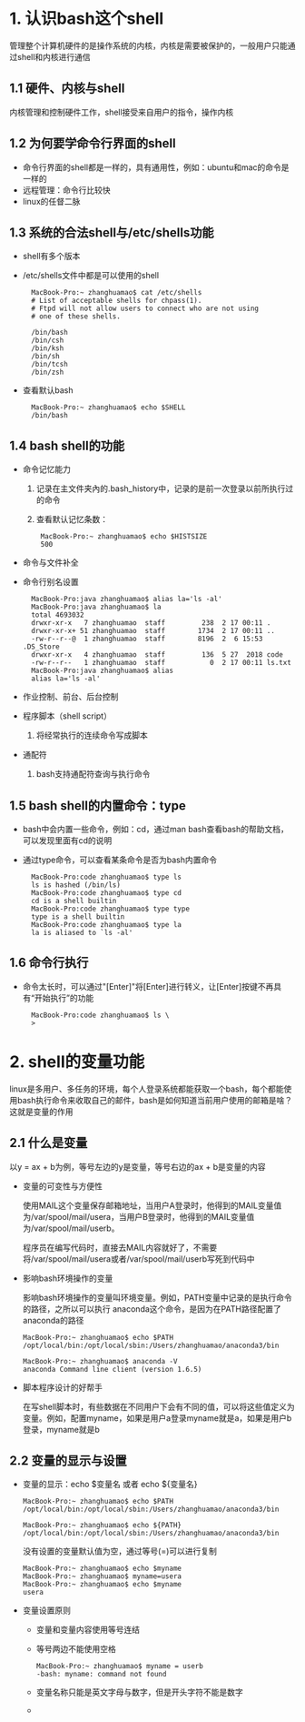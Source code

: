 # 1. 认识bash这个shell
管理整个计算机硬件的是操作系统的内核，内核是需要被保护的，一般用户只能通过shell和内核进行通信

## 1.1 硬件、内核与shell
内核管理和控制硬件工作，shell接受来自用户的指令，操作内核

## 1.2 为何要学命令行界面的shell
* 命令行界面的shell都是一样的，具有通用性，例如：ubuntu和mac的命令是一样的
* 远程管理：命令行比较快
* linux的任督二脉

## 1.3 系统的合法shell与/etc/shells功能
* shell有多个版本
* /etc/shells文件中都是可以使用的shell
 
        MacBook-Pro:~ zhanghuamao$ cat /etc/shells 
        # List of acceptable shells for chpass(1).
        # Ftpd will not allow users to connect who are not using
        # one of these shells.
        
        /bin/bash
        /bin/csh
        /bin/ksh
        /bin/sh
        /bin/tcsh
        /bin/zsh
    
* 查看默认bash

        MacBook-Pro:~ zhanghuamao$ echo $SHELL
        /bin/bash

## 1.4 bash shell的功能
* 命令记忆能力
    1. 记录在主文件夹內的.bash_history中，记录的是前一次登录以前所执行过的命令
    2. 查看默认记忆条数：
    
            MacBook-Pro:~ zhanghuamao$ echo $HISTSIZE
            500
    
* 命令与文件补全
* 命令行别名设置

        MacBook-Pro:java zhanghuamao$ alias la='ls -al'
        MacBook-Pro:java zhanghuamao$ la
        total 4693032
        drwxr-xr-x   7 zhanghuamao  staff         238  2 17 00:11 .
        drwxr-xr-x+ 51 zhanghuamao  staff        1734  2 17 00:11 ..
        -rw-r--r--@  1 zhanghuamao  staff        8196  2  6 15:53 .DS_Store
        drwxr-xr-x   4 zhanghuamao  staff         136  5 27  2018 code
        -rw-r--r--   1 zhanghuamao  staff           0  2 17 00:11 ls.txt
        MacBook-Pro:java zhanghuamao$ alias 
        alias la='ls -al'
* 作业控制、前台、后台控制
* 程序脚本（shell script）
    1. 将经常执行的连续命令写成脚本
* 通配符
    1. bash支持通配符查询与执行命令

## 1.5 bash shell的内置命令：type
* bash中会内置一些命令，例如：cd，通过man bash查看bash的帮助文档，可以发现里面有cd的说明

* 通过type命令，可以查看某条命令是否为bash内置命令

        MacBook-Pro:code zhanghuamao$ type ls
        ls is hashed (/bin/ls)
        MacBook-Pro:code zhanghuamao$ type cd
        cd is a shell builtin
        MacBook-Pro:code zhanghuamao$ type type
        type is a shell builtin
        MacBook-Pro:code zhanghuamao$ type la
        la is aliased to `ls -al'

## 1.6 命令行执行
* 命令太长时，可以通过"\[Enter]"将[Enter]进行转义，让[Enter]按键不再具有“开始执行”的功能

        MacBook-Pro:code zhanghuamao$ ls \
        > 


# 2. shell的变量功能
linux是多用户、多任务的环境，每个人登录系统都能获取一个bash，每个都能使用bash执行命令来收取自己的邮件，bash是如何知道当前用户使用的邮箱是啥？这就是变量的作用

## 2.1 什么是变量
以y = ax + b为例，等号左边的y是变量，等号右边的ax + b是变量的内容

* 变量的可变性与方便性

    使用MAIL这个变量保存邮箱地址，当用户A登录时，他得到的MAIL变量值为/var/spool/mail/usera，当用户B登录时，他得到的MAIL变量值为/var/spool/mail/userb。
    
    程序员在编写代码时，直接去MAIL内容就好了，不需要将/var/spool/mail/usera或者/var/spool/mail/userb写死到代码中
    
* 影响bash环境操作的变量

    影响bash环境操作的变量叫环境变量。例如，PATH变量中记录的是执行命令的路径，之所以可以执行
    anaconda这个命令，是因为在PATH路径配置了anaconda的路径
    
      MacBook-Pro:~ zhanghuamao$ echo $PATH
      /opt/local/bin:/opt/local/sbin:/Users/zhanghuamao/anaconda3/bin
          
      MacBook-Pro:~ zhanghuamao$ anaconda -V
      anaconda Command line client (version 1.6.5)

* 脚本程序设计的好帮手

    在写shell脚本时，有些数据在不同用户下会有不同的值，可以将这些值定义为变量。例如，配置myname，如果是用户a登录myname就是a，如果是用户b登录，myname就是b

## 2.2 变量的显示与设置

* 变量的显示：echo $变量名 或者 echo ${变量名}
    
      MacBook-Pro:~ zhanghuamao$ echo $PATH
      /opt/local/bin:/opt/local/sbin:/Users/zhanghuamao/anaconda3/bin

      MacBook-Pro:~ zhanghuamao$ echo ${PATH}
      /opt/local/bin:/opt/local/sbin:/Users/zhanghuamao/anaconda3/bin

    没有设置的变量默认值为空，通过等号(=)可以进行复制
    
      MacBook-Pro:~ zhanghuamao$ echo $myname
      MacBook-Pro:~ zhanghuamao$ myname=usera
      MacBook-Pro:~ zhanghuamao$ echo $myname
      usera
      
* 变量设置原则
    * 变量和变量内容使用等号连结
    * 等号两边不能使用空格
    
          MacBook-Pro:~ zhanghuamao$ myname = userb
          -bash: myname: command not found

    * 变量名称只能是英文字母与数字，但是开头字符不能是数字
    * 